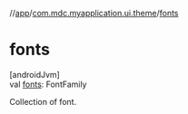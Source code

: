 //[app](../../index.md)/[com.mdc.myapplication.ui.theme](index.md)/[fonts](fonts.md)

# fonts

[androidJvm]\
val [fonts](fonts.md): FontFamily

Collection of font.
